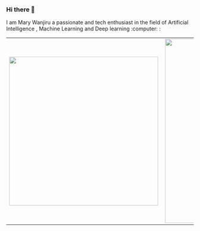 ### Hi there 👋
<p>
I am Mary Wanjiru a passionate and tech enthusiast in the field of Artificial Intelligence , Machine Learning and  Deep learning :computer:
:

</p>
<center>
<table>
  <tr>
      <td><img width="400px" align="left" src="https://github-readme-stats.vercel.app/api/top-langs/?username=wanjirunjogu&hide=html&layout=compact" /></td>
      <td><img width="495px" align="left" src="https://github-readme-stats.vercel.app/api?username=wanjirunjogu&theme=default" /></td>
  </tr>   
</table>
</center>
